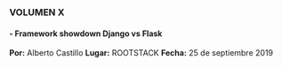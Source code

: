 ### VOLUMEN X
#### - Framework showdown Django vs Flask

__Por:__  Alberto Castillo
__Lugar:__  ROOTSTACK
__Fecha:__  25 de septiembre 2019
